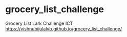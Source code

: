 # grocery_list_challenge
Grocery List Lark Challenge ICT
https://vishnubijulalvb.github.io/grocery_list_challenge/
